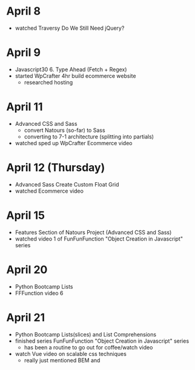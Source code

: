 # April 8
- watched Traversy Do We Still Need jQuery? 

# April 9
- Javascript30 6. Type Ahead (Fetch + Regex)
- started WpCrafter 4hr build ecommerce website
  - researched hosting

# April 11
- Advanced CSS and Sass
  - convert Natours (so-far) to Sass
  - converting to 7-1 architecture (splitting into partials)
- watched sped up WpCrafter Ecommerce video

# April 12 (Thursday)
- Advanced Sass Create Custom Float Grid
- watched Ecommerce video

# April 15
- Features Section of Natours Project (Advanced CSS and Sass)
- watched video 1 of FunFunFunction "Object Creation in Javascript" series

# April 20
- Python Bootcamp Lists
- FFFunction video 6

# April 21
- Python Bootcamp Lists(slices) and List Comprehensions
- finished series FunFunFunction "Object Creation in Javascript" series
  - has been a routine to go out for coffee/watch video
- watch Vue video on scalable css techniques
  - really just mentioned BEM and <style scoped>  (also kind of mentioned CSS modules?)
- Javascript30 8. Canvas Paint
- downloaded Elementor Pro 2 release with Themer! + played with creating Header + dynamic "single" blog post

# April 22
- Python Bootcamp Dictionaries
- Advanced CSS + SASS finish Natours Tours Section (flip cards)
- watched FunFunFunction Iterators video
- Javscript30 10. Checkbox Holding Shift

# April 25
- Python Bootcamp Tuples and Sets
- watch wordpress Astra Hooks and Custom Headers video

# April 26
- Python Bootcamp Functions
- Advanced WebDev Bootcamp create Express/Mongo/JSON Api
  - getting ready to follow that Vue music app code-along
- playing with Elementor 2 Dynamic Content

# April 28
- Python Bootcamp Function Exercises
- watch Coding Tech Zen of Python talk
- AdvWebDev jQuery SPA
  - interesting jQuery solution of storing the data id (from mongo backend) on each <li> element as it's created

# April 29
- Python Bootcamp Function Exercises
- converted AdvWebDev jQuery TodoList SPA to use a Vue front-end (using Fetch API)
  - frustrated by not being able to get initial fetch requests working
    - lack of understanding of what VSCode Live-Server extension is doing
    - partial solution was adding header option to fetch post and put request
    - final solution was to just move the Vue code into the same project folder as Express API
  - deployed to Heroku + mLab
    - couldn't get local environment variables to work (?)
- put 3 projects onto quentinmckay.com
  - Canvas Paint (js30) + notes
  - Checkbox Select (js30) + notes
  - Vue SPA TodoList converted from jQuery
  - added CSS to posts Section to fix image widths
    - width: 100% !important;  // !important to override the inline-styles elementor puts on the images
    - height: auto;            // auto to keep the correct aspect-ratio (not sure where/how i remembered this)(go me!)

# April 30 (Monday - last day of school holidays)
- Python Bootcamp Function exercises
- Part 1 of freeCodeCamp youtube series Full Stack Web App using Vue + Express
  - setup the project
    - client: vue init webpack (said yes to all options but I disabled eslint(too strict)) (then npm install axios))
    - server: express morgan cors (eslint but that's pissing me off)
  - got simple connection happening between Register component and app.post('/register',...) endpoint
    - good explanation of 2-way data binding with v-model

# May 3
- Python Bootcamp Functions Part2
  - ```*args``` and ```**kwargs```
- 2nd half of 2nd video TabTracker
  - Joi backend registration info validation and error handling
  - Vuetify intro and registration component markup
- coffee + beginners guide to webpack
- reviewed traversy webpack crash course
- got webpack raw-loader working (for reading .py and .js files)
  - first step toward Python Bootcamp py/js rosetta site !

# May 6
- Python Bootcamp `**kwargs` imperfect translation to js + started Lambdas
- coffee + FunFunFunction async/await
- 25 mins of Video 3 of TabTracker
  - continuing use/exploration of Vuetify for inputs and buttons (still not sold on Material Design)
  - added Header, Login components
  - revisited use of <router-link> (well actually <v-btn to="register">)
  - + "manual" navigation with this.$router.push({name: 'register'})

# May 7
- Python Bootcamp Built-In Functions
- creating backend Login functionality using JWT (json web tokens) and started with bcrypt-nodejs
- webpack require.context
  - figured out how to import the directory of .js and .py exercise files !!
- started Net Ninja Regex playlist (useful for webpack config files)

# May 10
- Python Bootcamp Built-In Functions
- sort of "figured out" how to do Net Ninja Regex Form in Vue (not as clean as I would have liked)
- Web Audio API exploration following article on systems music
  - made a version of Steve Reich's phase "It's Gonna Rain"

# May 12
- Web Audio API exploration following article on systems music
  - made a version of Brian Eno's "Music for Airports"

# May 13 (Sunday)
- started 11. Custom Video Player

# May 14
- Python Bootcamp Modules
- finished Javascript30 11. Custom HTM5 Video Player

# May 16
- watched CSS-Tricks screencast with Sarah Drasner + Chris Coyier Intro to Vue

# May 17
- Advanced CSS + Sass Stories Section 1st part (basic + shape-outside)

# May 21
- Python Bootcamp started HTTP section
- Advanced CSS + Sass Stories Section 2nd (hover effect, text fade + image zoom / filter) + 3rd part (video background)

# May 22
- Python Bootcamp finished HTTP section
  - wrote the javascript translation of using python "requests" package to retrieve json data from an API 
    - made 4 versions (request, node-fetch, fetch, axios)
  - wrote the Dad Joke 3000 project in python and in node
    - python version used packages [pyfiglet, termcolor, requests]
    - node version used packages [figlet, chalk, lodash, axios]
